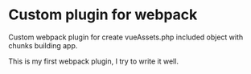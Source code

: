 # Custom plugin for webpack

Custom webpack plugin for create vueAssets.php included object with chunks building app.

This is my first webpack plugin, I try to write it well.
